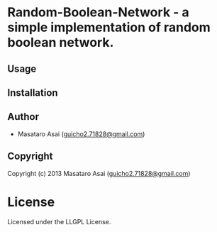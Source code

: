 # Random-Boolean-Network - a simple implementation of random boolean network.

## Usage

## Installation

## Author

* Masataro Asai (guicho2.71828@gmail.com)

## Copyright

Copyright (c) 2013 Masataro Asai (guicho2.71828@gmail.com)

# License

Licensed under the LLGPL License.

